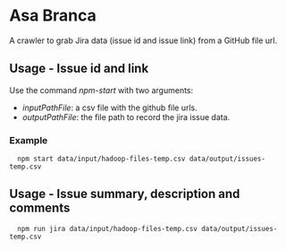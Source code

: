 # Asa Branca

A crawler to grab Jira data (issue id and issue link) from a GitHub file url.

## Usage - Issue id and link

Use the command *npm-start* with two arguments:

- *inputPathFile*: a csv file with the github file urls.
- *outputPathFile*: the file path to record the jira issue data.

### Example

```
  npm start data/input/hadoop-files-temp.csv data/output/issues-temp.csv
```

## Usage - Issue summary, description and comments

```
  npm run jira data/input/hadoop-files-temp.csv data/output/issues-temp.csv
```
